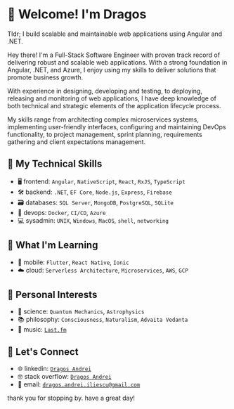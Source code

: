 # 🖖 Welcome! I'm Dragos

Tldr; I build scalable and maintainable web applications using Angular and .NET.

Hey there! I'm a Full-Stack Software Engineer with proven track record of delivering robust and scalable web applications. With a strong foundation in Angular, .NET, and Azure, I enjoy using my skills to deliver solutions that promote business growth. 

With experience in designing, developing and testing, to deploying, releasing and monitoring of web applications, I have deep knowledge of both technical and strategic elements of the application lifecycle process. 

My skills range from architecting complex microservices systems, implementing user-friendly interfaces, configuring and maintaining DevOps functionality, to project management, sprint planning, requirements gathering and client expectations management.

## 🔧 My Technical Skills

- 🖥 frontend: `Angular`, `NativeScript`, `React`, `RxJS`, `TypeScript`
- 🛠 backend: `.NET`, `EF Core`, `Node.js`, `Express`, `Firebase`
- 🗃 databases: `SQL Server`, `MongoDB`, `PostgreSQL`, `SQLite`
- 🚀 devops: `Docker`, `CI/CD`, `Azure`
- 💻 sysadmin: `UNIX`, `Windows`, `MacOS`, `shell`, `networking`

## 🌱 What I'm Learning

- 📱 mobile: `Flutter`, `React Native`, `Ionic`
- ☁️ cloud: `Serverless Architecture`, `Microservices`, `AWS`, `GCP`

## 🌟 Personal Interests

- 🧪 science: `Quantum Mechanics`, `Astrophysics`
- 📚 philosophy: `Consciousness`, `Naturalism`, `Advaita Vedanta`
- 🎼 music: [`Last.fm`](https://www.last.fm/user/i_and_eye)

## 🤝 Let's Connect

- 🌐 linkedin: [`Dragos Andrei`](https://www.linkedin.com/in/dragos-andrei-iliescu-b3005117b/)
- 🤓 stack overflow: [`Dragos Andrei`](https://stackoverflow.com/users/11674485/dragos-andrei)
- 📧 email: [`dragos.andrei.iliescu@gmail.com`](mailto:dragos.andrei.iliescu@gmail.com)
  
thank you for stopping by. have a great day!
